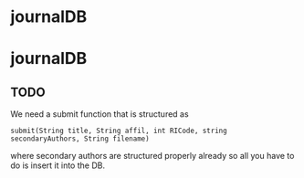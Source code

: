 # journalDB
# journalDB

## TODO
We need a submit function that is structured as 

```
submit(String title, String affil, int RICode, string secondaryAuthors, String filename)
```

where secondary authors are structured properly already so all you have to do is insert it into the DB.

